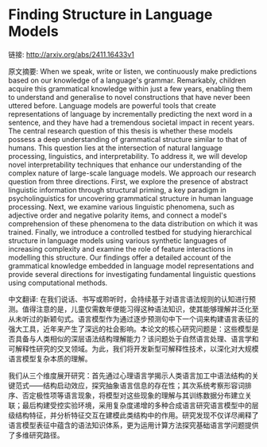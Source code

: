 # Finding Structure in Language Models

链接: http://arxiv.org/abs/2411.16433v1

原文摘要:
When we speak, write or listen, we continuously make predictions based on our
knowledge of a language's grammar. Remarkably, children acquire this
grammatical knowledge within just a few years, enabling them to understand and
generalise to novel constructions that have never been uttered before. Language
models are powerful tools that create representations of language by
incrementally predicting the next word in a sentence, and they have had a
tremendous societal impact in recent years. The central research question of
this thesis is whether these models possess a deep understanding of grammatical
structure similar to that of humans. This question lies at the intersection of
natural language processing, linguistics, and interpretability. To address it,
we will develop novel interpretability techniques that enhance our
understanding of the complex nature of large-scale language models. We approach
our research question from three directions. First, we explore the presence of
abstract linguistic information through structural priming, a key paradigm in
psycholinguistics for uncovering grammatical structure in human language
processing. Next, we examine various linguistic phenomena, such as adjective
order and negative polarity items, and connect a model's comprehension of these
phenomena to the data distribution on which it was trained. Finally, we
introduce a controlled testbed for studying hierarchical structure in language
models using various synthetic languages of increasing complexity and examine
the role of feature interactions in modelling this structure. Our findings
offer a detailed account of the grammatical knowledge embedded in language
model representations and provide several directions for investigating
fundamental linguistic questions using computational methods.

中文翻译:
在我们说话、书写或聆听时，会持续基于对语言语法规则的认知进行预测。值得注意的是，儿童仅需数年便能习得这种语法知识，使其能够理解并泛化至从未听过的新颖句式。语言模型作为通过逐步预测句中下一个词来构建语言表征的强大工具，近年来产生了深远的社会影响。本论文的核心研究问题是：这些模型是否具备与人类相似的深层语法结构理解能力？该问题处于自然语言处理、语言学和可解释性研究的交叉领域。为此，我们将开发新型可解释性技术，以深化对大规模语言模型复杂本质的理解。

我们从三个维度展开研究：首先通过心理语言学揭示人类语言加工中语法结构的关键范式——结构启动效应，探究抽象语言信息的存在性；其次系统考察形容词排序、否定极性项等语言现象，将模型对这些现象的理解与其训练数据分布建立关联；最后构建受控实验环境，采用复杂度递增的多种合成语言研究语言模型中的层级结构特征，并分析特征交互在建模此类结构中的作用。研究发现不仅详尽阐释了语言模型表征中蕴含的语法知识体系，更为运用计算方法探究基础语言学问题提供了多维研究路径。
